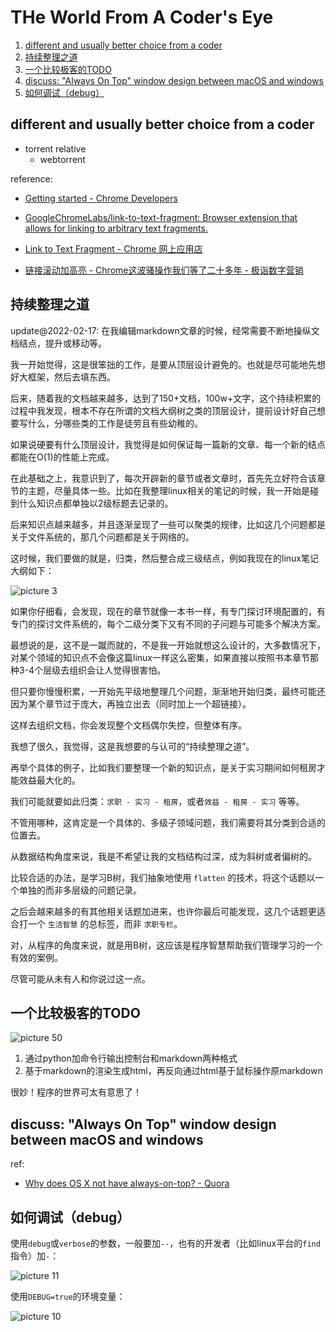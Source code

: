 # THe World From A Coder's Eye

1. [different and usually better choice from a coder](#different-and-usually-better-choice-from-a-coder)
2. [持续整理之道](#持续整理之道)
3. [一个比较极客的TODO](#一个比较极客的todo)
4. [discuss: "Always On Top" window design between macOS and windows](#discuss-always-on-top-window-design-between-macos-and-windows)
5. [如何调试（debug）](#如何调试debug)

## different and usually better choice from a coder

- torrent relative
    - webtorrent

reference:

- [Getting started - Chrome Developers](https://developer.chrome.com/docs/extensions/mv3/getstarted/)

- [GoogleChromeLabs/link-to-text-fragment: Browser extension that allows for linking to arbitrary text fragments.](https://github.com/GoogleChromeLabs/link-to-text-fragment)

- [Link to Text Fragment - Chrome 网上应用店](https://chrome.google.com/webstore/detail/link-to-text-fragment/pbcodcjpfjdpcineamnnmbkkmkdpajjg)

- [链接滚动加高亮 - Chrome这波骚操作我们等了二十多年 - 极诣数字营销](https://maxket.com/link-to-text-and-highlight-chrome/)

## 持续整理之道

update@2022-02-17: 在我编辑markdown文章的时候，经常需要不断地操纵文档结点，提升或移动等。

我一开始觉得，这是很笨拙的工作，是要从顶层设计避免的。也就是尽可能地先想好大框架，然后去填东西。

后来，随着我的文档越来越多，达到了150+文档，100w+文字，这个持续积累的过程中我发现，根本不存在所谓的文档大纲树之类的顶层设计，提前设计好自己想要写什么，分哪些类的工作是徒劳且有些幼稚的。

如果说硬要有什么顶层设计，我觉得是如何保证每一篇新的文章、每一个新的结点都能在O(1)的性能上完成。

在此基础之上，我意识到了，每次开辟新的章节或者文章时，首先先立好符合该章节的主题，尽量具体一些。比如在我整理linux相关的笔记的时候，我一开始是碰到什么知识点都单独以2级标题去记录的。

后来知识点越来越多，并且逐渐呈现了一些可以聚类的规律，比如这几个问题都是关于文件系统的，那几个问题都是关于网络的。

这时候，我们要做的就是，归类，然后整合成三级结点，例如我现在的linux笔记大纲如下：

![picture 3](https://mark-vue-oss.oss-cn-hangzhou.aliyuncs.com/mark-the-world-from-the-eye-of-a-coder-1645110297679-1d2e9fa8a86e2b2a78fb3d37dbe7d08743f2dde326c034b5d2a54276f8cd7859.png)  

如果你仔细看，会发现，现在的章节就像一本书一样，有专门探讨环境配置的，有专门的探讨文件系统的，每个二级分类下又有不同的子问题与可能多个解决方案。

最想说的是，这不是一蹴而就的，不是我一开始就想这么设计的，大多数情况下，对某个领域的知识点不会像这篇linux一样这么密集，如果直接以按照书本章节那种3-4个层级去组织会让人觉得很害怕。

但只要你慢慢积累，一开始先平级地整理几个问题，渐渐地开始归类，最终可能还因为某个章节过于庞大，再独立出去（同时加上一个超链接）。

这样去组织文档，你会发现整个文档偶尔失控，但整体有序。

我想了很久，我觉得，这是我想要的与认可的“持续整理之道”。

再举个具体的例子，比如我们要整理一个新的知识点，是关于实习期间如何租房才能效益最大化的。

我们可能就要如此归类：`求职 - 实习 - 租房`，或者`效益 - 租房 - 实习` 等等。

不管用哪种，这肯定是一个具体的、多级子领域问题，我们需要将其分类到合适的位置去。

从数据结构角度来说，我是不希望让我的文档结构过深，成为斜树或者偏树的。

比较合适的办法，是学习B树，我们抽象地使用 `flatten` 的技术，将这个话题以一个单独的而非多层级的问题记录。

之后会越来越多的有其他相关话题加进来，也许你最后可能发现，这几个话题更适合打一个 `生活智慧` 的总标签，而非 `求职专栏`。

对，从程序的角度来说，就是用B树，这应该是程序智慧帮助我们管理学习的一个有效的案例。

尽管可能从未有人和你说过这一点。

## 一个比较极客的TODO

![picture 50](https://mark-vue-oss.oss-cn-hangzhou.aliyuncs.com/mark-the-world-from-a-coder%27s-eye-1643126473099-33c2f1a8b61dfb10bfdd44dcceb559e245ed459236f37708b76ed430efff7325.png)  

1. 通过python加命令行输出控制台和markdown两种格式
2. 基于markdown的渲染生成html，再反向通过html基于鼠标操作原markdown

很妙！程序的世界可太有意思了！

## discuss: "Always On Top" window design between macOS and windows

ref:

- [Why does OS X not have always-on-top? - Quora](https://www.quora.com/Why-does-OS-X-not-have-always-on-top)

## 如何调试（debug）

使用`debug`或`verbose`的参数，一般要加`--`，也有的开发者（比如linux平台的`find`指令）加`-`：

![picture 11](https://mark-vue-oss.oss-cn-hangzhou.aliyuncs.com/mark_net-all-you-should-know-1644548138416-17feb7d79946bf038579b0d1cc9b1887f34a00341db1a103ae53d21adb51aa05.png)  

使用`DEBUG=true`的环境变量：

![picture 10](https://mark-vue-oss.oss-cn-hangzhou.aliyuncs.com/mark_net-all-you-should-know-1644547980040-7a7d3ee4067270142d7661e89985057c48d5ffe350fe995dd25691543d771ae2.png)  
